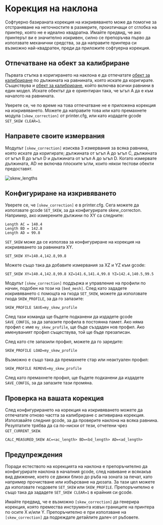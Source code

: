 # Корекция на наклона

Софтуерно базираната корекция на изкривяването може да помогне за отстраняване на неточностите в размерите, произтичащи от сглобка на принтер, която не е идеално квадратна. Имайте предвид, че ако принтерът ви е значително изкривен, силно се препоръчва първо да използвате механични средства, за да направите принтера си възможно най-квадратен, преди да приложите софтуерна корекция.

## Отпечатване на обект за калибриране

Първата стъпка в коригирането на наклона е да отпечатате [обект за калибриране](https://www.thingiverse.com/thing:2563185/files) по дължината на равнината, която искате да коригирате. Съществува и [обект за калибриране](https://www.thingiverse.com/thing:2972743), който включва всички равнини в един модел. Искате обектът да е ориентиран така, че ъгъл А да е към началото на равнината.

Уверете се, че по време на това отпечатване не е приложена корекция на изкривяването. Можете да направите това или като премахнете модула `[skew_correction]` от printer.cfg, или като издадете gcode `SET_SKEW CLEAR=1`.

## Направете своите измервания

Модулът `[skew_correction]` изисква 3 измервания за всяка равнина, която искате да коригирате; дължината от ъгъл A до ъгъл C, дължината от ъгъл B до ъгъл D и дължината от ъгъл A до ъгъл D. Когато измервате дължината, AD не включва плоските ъгли, които някои тестови обекти предоставят.

![skew_lengths](img/skew_lengths.png)

## Конфигуриране на изкривяването

Уверете се, че `[skew_correction]` е в printer.cfg. Сега можете да използвате gcode `SET_SKEW`, за да конфигурирате skew_correcton. Например, ако измерените дължини по XY са следните:

```
Length AC = 140.4
Length BD = 142.8
Length AD = 99.8
```

`SET_SKEW` може да се използва за конфигуриране на корекция на изкривяването за равнината XY.

```
SET_SKEW XY=140.4,142.8,99.8
```

Можете също така да добавите измервания за XZ и YZ към gcode:

```
SET_SKEW XY=140.4,142.8,99.8 XZ=141.6,141.4,99.8 YZ=142.4,140.5,99.5
```

Модулът `[skew_correction]` поддържа и управление на профили по начин, подобен на този на `[bed_mesh]`. След като зададете изкривяването с помощта на гкода `SET_SKEW`, можете да използвате гкода `SKEW_PROFILE`, за да го запазите:

```
SKEW_PROFILE SAVE=my_skew_profile
```

След тази команда ще бъдете подканени да издадете gcode `SAVE_CONFIG`, за да запазите профила в постоянна памет. Ако няма профил с име `my_skew_profile`, ще бъде създаден нов профил. Ако именуваният профил съществува, той ще бъде презаписан.

След като сте запазили профил, можете да го заредите:

```
SKEW_PROFILE LOAD=my_skew_profile
```

Възможно е също така да премахнете стар или неактуален профил:

```
SKEW_PROFILE REMOVE=my_skew_profile
```

След като премахнете профил, ще бъдете подканени да издадете `SAVE_CONFIG`, за да запазите тази промяна.

## Проверка на вашата корекция

След конфигурирането на корекция на изкривяването можете да отпечатате отново частта за калибриране с активирана корекция. Използвайте следния gcode, за да проверите наклона на всяка равнина. Резултатите трябва да са по-ниски от тези, отчетени чрез `GET_CURRENT_SKEW`.

```
CALC_MEASURED_SKEW AC=<ac_length> BD=<bd_length> AD=<ad_length>
```

## Предупреждения

Поради естеството на корекцията на наклона е препоръчително да конфигурирате наклона в началния gcode, след навиване и всякакъв вид движение, което се движи близо до ръба на зоната за печат, като например прочистване или избърсване на дюзата. За тази цел можете да използвате гкодовете `SET_SKEW` или `SKEW_PROFILE`. Препоръчително е също така да зададете `SET_SKEW CLEAR=1` в крайния си gcode.

Имайте предвид, че е възможно `[skew_correction]` да генерира корекция, която премества инструмента извън границите на принтера по осите X и/или Y. Препоръчително е при използване на `[skew_correction]` да подреждате детайлите далеч от ръбовете.
